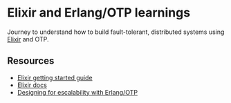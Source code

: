 # Elixir and Erlang/OTP learnings

Journey to understand how to build fault-tolerant, distributed systems using [Elixir](http://elixir-lang.org) and OTP.

## Resources
+ [Elixir getting started guide](http://elixir-lang.org/getting-started/introduction.html)
+ [Elixir docs](https://hexdocs.pm/elixir/Kernel.html)
+ [Designing for escalability with Erlang/OTP](https://www.oreilly.com/library/view/designing-for-scalability/9781449361556/)

